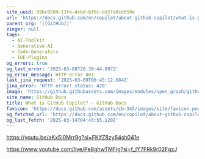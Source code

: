```yaml
---
site_uuid: 99bc8509-13fe-4cbd-bf6c-dd27a8ce059e
url: 'https://docs.github.com/en/copilot/about-github-copilot/what-is-github-copilot'
parent_org: '[[GitHub]]'
zinger: null
tags:
  - AI-Toolkit
  - Generative-AI
  - Code-Generators
  - IDE-Plugins
og_errors: true
og_last_error: '2025-03-08T20:39:44.897Z'
og_error_message: HTTP error 401
last_jina_request: '2025-03-09T06:45:12.684Z'
jina_error: 'HTTP error! status: 429'
image: 'https://github.githubassets.com/images/modules/open_graph/github-logo.png'
site_name: GitHub Docs
title: What is GitHub Copilot? - GitHub Docs
favicon: 'https://docs.github.com/assets/cb-345/images/site/favicon.png'
og_fetched_url: 'https://docs.github.com/en/copilot/about-github-copilot/what-is-github-copilot'
og_last_fetch: '2025-03-14T04:43:55.120Z'
---
```




https://youtu.be/aKx5I0Mrr9g?si=FKlfZ8zy64sh041e

https://www.youtube.com/live/Pe8ghwTMFlg?si=f_lY7FRk9r02FgzJ
